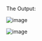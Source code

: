 The Output:

![image](https://github.com/kaaviya-s/Resume/assets/83899413/7e59f41d-f870-4290-811d-813fe791428a)

![image](https://github.com/kaaviya-s/Resume/assets/83899413/08c31ec0-a1ae-4054-850c-ed4fee036596)
